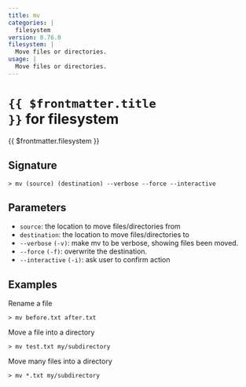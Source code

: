 ```yaml
---
title: mv
categories: |
  filesystem
version: 0.76.0
filesystem: |
  Move files or directories.
usage: |
  Move files or directories.
---
```


# <code>{{ $frontmatter.title }}</code> for filesystem

<div class='command-title'>{{ $frontmatter.filesystem }}</div>

## Signature

```> mv (source) (destination) --verbose --force --interactive```

## Parameters

 -  `source`: the location to move files/directories from
 -  `destination`: the location to move files/directories to
 -  `--verbose` `(-v)`: make mv to be verbose, showing files been moved.
 -  `--force` `(-f)`: overwrite the destination.
 -  `--interactive` `(-i)`: ask user to confirm action

## Examples

Rename a file
```shell
> mv before.txt after.txt
```

Move a file into a directory
```shell
> mv test.txt my/subdirectory
```

Move many files into a directory
```shell
> mv *.txt my/subdirectory
```

